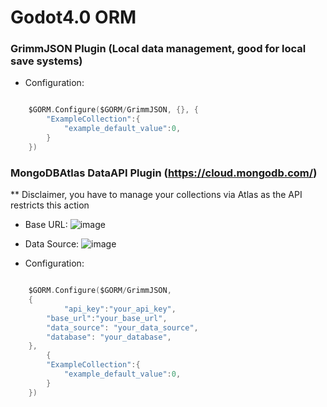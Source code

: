 # Godot4.0 ORM

### GrimmJSON Plugin (Local data management, good for local save systems)
- Configuration: 
```go

	$GORM.Configure($GORM/GrimmJSON, {}, {
		"ExampleCollection":{
			"example_default_value":0,
		}
	})

```

### MongoDBAtlas DataAPI Plugin (https://cloud.mongodb.com/)
** Disclaimer, you have to manage your collections via Atlas as the API restricts this action
- Base URL:
![image](https://github.com/grimmtotal/GORM/assets/83027121/673ec14a-2c07-42b3-af8b-ec1cbac09127)

- Data Source:
![image](https://github.com/grimmtotal/GORM/assets/83027121/9ccf28df-e7e1-4d12-aa9b-90d8a31e3d58)


- Configuration: 
```go

	$GORM.Configure($GORM/GrimmJSON,
	{
      		"api_key":"your_api_key",
		"base_url":"your_base_url",
		"data_source": "your_data_source",
		"database": "your_database",
	},
    	{
		"ExampleCollection":{
			"example_default_value":0,
		}
	})

```
